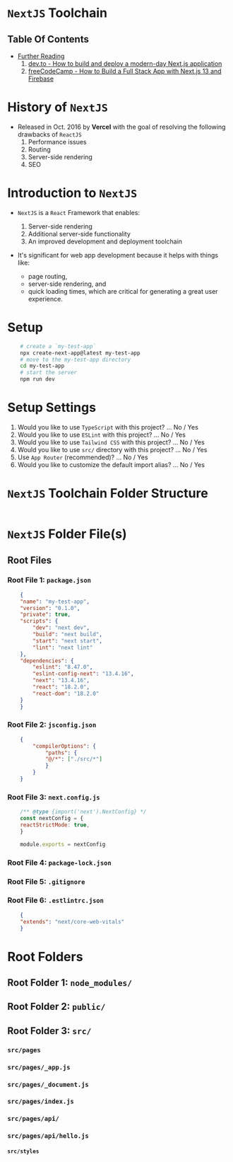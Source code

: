 # `NextJS` Toolchain

## Table Of Contents
- [Further Reading]()
    1. [dev.to - How to build and deploy a modern-day Next.js application](https://dev.to/livecycle/how-to-build-and-deploy-a-modern-day-nextjs-application-mgn)
    2. [freeCodeCamp - How to Build a Full Stack App with Next.js 13 and Firebase](https://www.freecodecamp.org/news/create-full-stack-app-with-nextjs13-and-firebase/)

# History of `NextJS`
* Released in Oct. 2016 by __Vercel__ with the goal of resolving the following drawbacks of `ReactJS`
    1. Performance issues
    2. Routing
    3. Server-side rendering
    4. SEO

# Introduction to `NextJS`
* `NextJS` is a `React` Framework that enables:
    1. Server-side rendering
    2. Additional server-side functionality
    3. An improved development and deployment toolchain

* It's significant for web app development because it helps with things like:
  * page routing, 
  * server-side rendering, and 
  * quick loading times, which are critical for generating a great user experience.

# Setup
```sh
    # create a `my-test-app`
    npx create-next-app@latest my-test-app
    # move to the my-test-app directory
    cd my-test-app
    # start the server
    npm run dev
```

# Setup Settings
1. Would you like to use `TypeScript` with this project? … No / Yes
2. Would you like to use `ESLint` with this project? … No / Yes
3. Would you like to use `Tailwind CSS` with this project? … No / Yes
4. Would you like to use `src/` directory with this project? … No / Yes
5. Use `App Router` (recommended)? … No / Yes
6. Would you like to customize the default import alias? … No / Yes

# `NextJS` Toolchain Folder Structure
![]()

# `NextJS` Folder File(s)

## Root Files
### Root File 1: `package.json`
```json
    {
    "name": "my-test-app",
    "version": "0.1.0",
    "private": true,
    "scripts": {
        "dev": "next dev",
        "build": "next build",
        "start": "next start",
        "lint": "next lint"
    },
    "dependencies": {
        "eslint": "8.47.0",
        "eslint-config-next": "13.4.16",
        "next": "13.4.16",
        "react": "18.2.0",
        "react-dom": "18.2.0"
    }
    }
```
### Root File 2: `jsconfig.json`
```json
    {
        "compilerOptions": {
            "paths": {
            "@/*": ["./src/*"]
            }
        }
    }
```

### Root File 3: `next.config.js`
```js
    /** @type {import('next').NextConfig} */
    const nextConfig = {
    reactStrictMode: true,
    }

    module.exports = nextConfig
```

### Root File 4: `package-lock.json`

### Root File 5: `.gitignore`
### Root File 6: `.estlintrc.json`
```json
    {
    "extends": "next/core-web-vitals"
    }
```


# Root Folders
## Root Folder 1: `node_modules/`
## Root Folder 2: `public/`
## Root Folder 3: `src/`
### `src/pages`
### `src/pages/_app.js`
### `src/pages/_document.js`
### `src/pages/index.js`
### `src/pages/api/`
### `src/pages/api/hello.js`



#### `src/styles`